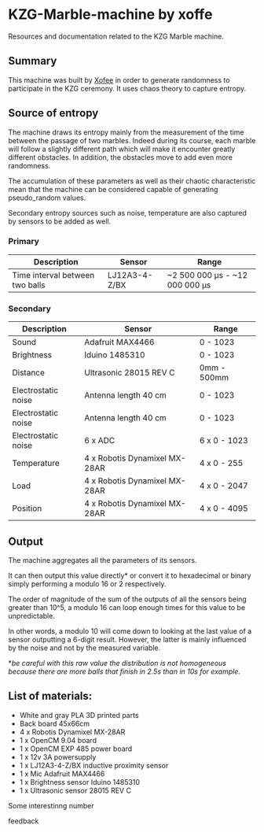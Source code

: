 # KZG-Marble-machine by xoffe

Resources and documentation related to the KZG Marble machine.

## Summary

This machine was built by [Xofee](https://twitter.com/Xofee3) in order to generate randomness to participate in the KZG ceremony.
It uses chaos theory to capture entropy.


## Source of entropy

The machine draws its entropy mainly from the measurement of the time between the passage of two marbles.
Indeed during its course, each marble will follow a slightly different path which will make it encounter greatly different obstacles.
In addition, the obstacles move to add even more randomness.

The accumulation of these parameters as well as their chaotic characteristic mean that the machine can be considered capable of generating pseudo_random values.

Secondary entropy sources such as noise, temperature are also captured by sensors to be added as well.

### Primary

| Description  | Sensor | Range |
| - | - | - |
|Time interval between two balls| LJ12A3-4-Z/BX|~2 500 000 μs - ~12 000 000 µs|

### Secondary

| Description  | Sensor | Range |
| - | - | - |
| Sound | Adafruit MAX4466 | 0 - 1023 |
| Brightness | Iduino 1485310 | 0 - 1023 |
| Distance | Ultrasonic 28015 REV C | 0mm - 500mm |
| Electrostatic noise | Antenna length 40 cm | 0 - 1023 |
| Electrostatic noise | Antenna length 40 cm | 0 - 1023 |
| Electrostatic noise | 6 x ADC | 6 x 0 - 1023 |
| Temperature | 4 x Robotis Dynamixel MX-28AR | 4 x 0 - 255 |
| Load | 4 x Robotis Dynamixel MX-28AR |  4 x 0 - 2047 |
| Position | 4 x Robotis Dynamixel MX-28AR | 4 x 0 - 4095|

## Output

The machine aggregates all the parameters of its sensors.

It can then output this value directly* or convert it to hexadecimal or binary simply performing a modulo 16 or 2 respectively.

The order of magnitude of the sum of the outputs of all the sensors being greater than 10^5, a modulo 16 can loop enough times for this value to be unpredictable.

In other words, a modulo 10 will come down to looking at the last value of a sensor outputting a 6-digit result. However, the latter is mainly influenced by the noise and not by the measured variable.

**be careful with this raw value the distribution is not homogeneous because there are more balls that finish in 2.5s than in 10s for example.*

## List of materials:

- White and gray PLA 3D printed parts
- Back board 45x66cm
- 4 x Robotis Dynamixel MX-28AR
- 1 x OpenCM 9.04 board
- 1 x OpenCM EXP 485 power board
- 1 x 12v 3A powersupply
- 1 x LJ12A3-4-Z/BX inductive proximity sensor
- 1 x Mic Adafruit MAX4466
- 1 x Brightness sensor Iduino 1485310
- 1 x Ultrasonic sensor 28015 REV C




Some interestinng number

feedback
